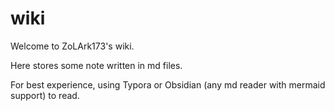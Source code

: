 # wiki

Welcome to ZoLArk173's wiki.

Here stores some note written in md files.

For best experience, using Typora or Obsidian (any md reader with mermaid support) to read.